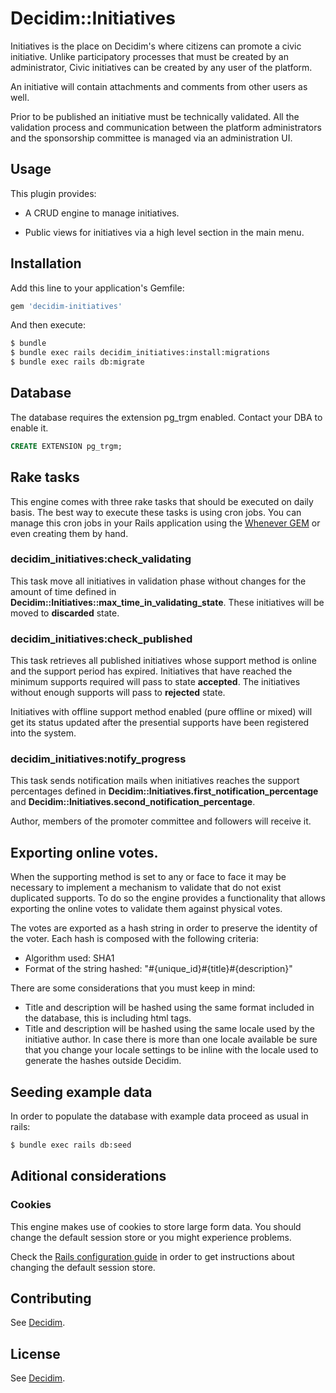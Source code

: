 # Decidim::Initiatives

Initiatives is the place on Decidim's where citizens can promote a civic initiative. Unlike
participatory processes that must be created by an administrator, Civic initiatives can be
created by any user of the platform.

An initiative will contain attachments and comments from other users as well.

Prior to be published an initiative must be technically validated. All the validation
process and communication between the platform administrators and the sponsorship
committee is managed via an administration UI.

## Usage

This plugin provides:

* A CRUD engine to manage initiatives.

* Public views for initiatives via a high level section in the main menu.

## Installation
Add this line to your application's Gemfile:

```ruby
gem 'decidim-initiatives'
```

And then execute:
```bash
$ bundle
$ bundle exec rails decidim_initiatives:install:migrations
$ bundle exec rails db:migrate
```

## Database

The database requires the extension pg_trgm enabled. Contact your DBA to enable it.

```sql
CREATE EXTENSION pg_trgm;
```

## Rake tasks

This engine comes with three rake tasks that should be executed on daily basis. The best
way to execute these tasks is using cron jobs. You can manage this cron jobs in your
Rails application using the [Whenever GEM](https://github.com/javan/whenever) or even
creating them by hand.

### decidim_initiatives:check_validating

This task move all initiatives in validation phase without changes for the amount of
time defined in __Decidim::Initiatives::max_time_in_validating_state__. These initiatives
will be moved to __discarded__ state.

### decidim_initiatives:check_published

This task retrieves all published initiatives whose support method is online and the support
period has expired. Initiatives that have reached the minimum supports required will pass
to state __accepted__. The initiatives without enough supports will pass to __rejected__ state.

Initiatives with offline support method enabled (pure offline or mixed) will get its status updated
after the presential supports have been registered into the system.

### decidim_initiatives:notify_progress

This task sends notification mails when initiatives reaches the support percentages defined in
__Decidim::Initiatives.first_notification_percentage__ and __Decidim::Initiatives.second_notification_percentage__.

Author, members of the promoter committee and followers will receive it.

## Exporting online votes.

When the supporting method is set to any or face to face it may be necessary to implement
a mechanism to validate that do not exist duplicated supports. To do so the engine provides
a functionality that allows exporting the online votes to validate them against physical
votes.

The votes are exported as a hash string in order to preserve the identity of the voter.
Each hash is composed with the following criteria:

* Algorithm used: SHA1
* Format of the string hashed: "#{unique_id}#{title}#{description}"

There are some considerations that you must keep in mind:

* Title and description will be hashed using the same format included in the database, this is including html tags.
* Title and description will be hashed using the same locale used by the initiative author. In case there is more
  than one locale available be sure that you change your locale settings to be inline with
  the locale used to generate the hashes outside Decidim.

## Seeding example data

In order to populate the database with example data proceed as usual in rails:
```bash
$ bundle exec rails db:seed
```

## Aditional considerations

### Cookies
This engine makes use of cookies to store large form data. You should change the
default session store or you might experience problems.

Check the [Rails configuration guide](http://guides.rubyonrails.org/configuring.html#rails-general-configuration)
in order to get instructions about changing the default session store.

## Contributing
See [Decidim](https://github.com/decidim/decidim).

## License
See [Decidim](https://github.com/decidim/decidim).
